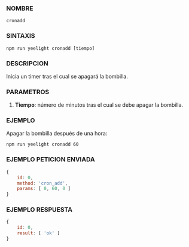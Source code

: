 ### NOMBRE
    cronadd


### SINTAXIS
```shell
npm run yeelight cronadd [tiempo]
```


### DESCRIPCION
Inicia un timer tras el cual se apagará la bombilla. 


### PARAMETROS
1. **Tiempo**: número de minutos tras el cual se debe apagar la bombilla.
    
### EJEMPLO
Apagar la bombilla después de una hora:
```shell
npm run yeelight cronadd 60
```

### EJEMPLO PETICION ENVIADA
```javascript
{
    id: 0, 
    method: 'cron_add', 
    params: [ 0, 60, 0 ] 
}
```

### EJEMPLO RESPUESTA
```javascript
{
    id: 0, 
    result: [ 'ok' ] 
}